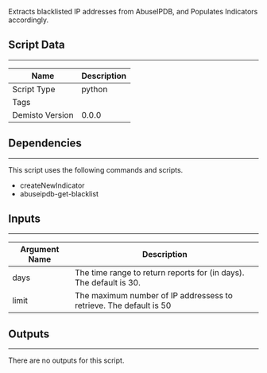 Extracts blacklisted IP addresses from AbuseIPDB, and Populates Indicators accordingly.
## Script Data
---

| **Name** | **Description** |
| --- | --- |
| Script Type | python |
| Tags |  |
| Demisto Version | 0.0.0 |

## Dependencies
---
This script uses the following commands and scripts.
* createNewIndicator
* abuseipdb-get-blacklist

## Inputs
---

| **Argument Name** | **Description** |
| --- | --- |
| days | The time range to return reports for (in days). The default is 30. |
| limit | The maximum number of IP addressess to retrieve. The default is 50  |

## Outputs
---
There are no outputs for this script.
